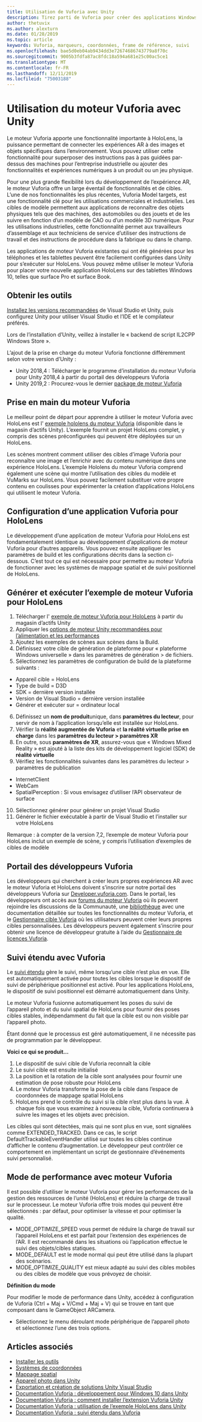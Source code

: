 ```yaml
---
title: Utilisation de Vuforia avec Unity
description: Tirez parti de Vuforia pour créer des applications Windows Mixed Reality dans Unity.
author: thetuvix
ms.author: alexturn
ms.date: 01/28/2019
ms.topic: article
keywords: Vuforia, marqueurs, coordonnées, frame de référence, suivi
ms.openlocfilehash: bae5d0eb04ab9434dd3e72674686743779a8f70c
ms.sourcegitcommit: 9005b3fdfa87ac8fdc18a594a681e25c00ac5ce1
ms.translationtype: MT
ms.contentlocale: fr-FR
ms.lasthandoff: 12/11/2019
ms.locfileid: "75003188"
---
```

# <a name="using-vuforia-engine-with-unity"></a>Utilisation du moteur Vuforia avec Unity

Le moteur Vuforia apporte une fonctionnalité importante à HoloLens, la puissance permettant de connecter les expériences AR à des images et objets spécifiques dans l’environnement. Vous pouvez utiliser cette fonctionnalité pour superposer des instructions pas à pas guidées par-dessus des machines pour l’entreprise industrielle ou ajouter des fonctionnalités et expériences numériques à un produit ou un jeu physique.

Pour une plus grande flexibilité lors du développement de l’expérience AR, le moteur Vuforia offre un large éventail de fonctionnalités et de cibles. L’une de nos fonctionnalités les plus récentes, Vuforia Model targets, est une fonctionnalité clé pour les utilisations commerciales et industrielles. Les cibles de modèle permettent aux applications de reconnaître des objets physiques tels que des machines, des automobiles ou des jouets et de les suivre en fonction d’un modèle de CAO ou d’un modèle 3D numérique. Pour les utilisations industrielles, cette fonctionnalité permet aux travailleurs d’assemblage et aux techniciens de service d’utiliser des instructions de travail et des instructions de procédure dans la fabrique ou dans le champ.

Les applications de moteur Vuforia existantes qui ont été générées pour les téléphones et les tablettes peuvent être facilement configurées dans Unity pour s’exécuter sur HoloLens. Vous pouvez même utiliser le moteur Vuforia pour placer votre nouvelle application HoloLens sur des tablettes Windows 10, telles que surface Pro et surface Book.


## <a name="get-the-tools"></a>Obtenir les outils

[Installez les versions recommandées](install-the-tools.md) de Visual Studio et Unity, puis configurez Unity pour utiliser Visual Studio et l’IDE et le compilateur préférés. 

Lors de l’installation d’Unity, veillez à installer le « backend de script IL2CPP Windows Store ».

L’ajout de la prise en charge du moteur Vuforia fonctionne différemment selon votre version d’Unity :
*   Unity 2018,4 : Télécharger le programme d’installation du moteur Vuforia pour Unity 2018,4 à partir du portail des développeurs Vuforia
*   Unity 2019,2 : Procurez-vous le dernier [package de moteur Vuforia](https://library.vuforia.com/content/vuforia-library/en/articles/Solution/vuforia-engine-package-hosting-for-unity.html) 

## <a name="getting-started-with-vuforia-engine"></a>Prise en main du moteur Vuforia

Le meilleur point de départ pour apprendre à utiliser le moteur Vuforia avec HoloLens est l' [exemple hololens du moteur Vuforia](https://assetstore.unity.com/packages/templates/packs/vuforia-hololens-sample-101553) (disponible dans le magasin d’actifs Unity). L’exemple fournit un projet HoloLens complet, y compris des scènes préconfigurées qui peuvent être déployées sur un HoloLens.

Les scènes montrent comment utiliser des cibles d’image Vuforia pour reconnaître une image et l’enrichir avec du contenu numérique dans une expérience HoloLens. L’exemple Hololens du moteur Vuforia comprend également une scène qui montre l’utilisation des cibles du modèle et VuMarks sur HoloLens. Vous pouvez facilement substituer votre propre contenu en coulisses pour expérimenter la création d’applications HoloLens qui utilisent le moteur Vuforia.



## <a name="configuring-a-vuforia-app-for-hololens"></a>Configuration d’une application Vuforia pour HoloLens

Le développement d’une application de moteur Vuforia pour HoloLens est fondamentalement identique au développement d’applications de moteur Vuforia pour d’autres appareils. Vous pouvez ensuite appliquer les paramètres de build et les configurations décrits dans la section ci-dessous. C’est tout ce qui est nécessaire pour permettre au moteur Vuforia de fonctionner avec les systèmes de mappage spatial et de suivi positionnel de HoloLens.

## <a name="build-and-run-the-vuforia-engine-sample-for-hololens"></a>Générer et exécuter l’exemple de moteur Vuforia pour HoloLens
1.  Télécharger l' [exemple de moteur Vuforia pour HoloLens](https://assetstore.unity.com/packages/templates/packs/vuforia-hololens-sample-101553) à partir du magasin d’actifs Unity
2.  Appliquer les [options de moteur Unity recommandées pour l’alimentation et les performances](performance-recommendations-for-unity.md)
3.  Ajoutez les exemples de scènes aux scènes dans la Build.
4.  Définissez votre cible de génération de plateforme pour « plateforme Windows universelle » dans les paramètres de génération > de fichiers.
5.  Sélectionnez les paramètres de configuration de build de la plateforme suivants : 
   * Appareil cible = HoloLens
   * Type de build = D3D
   * SDK = dernière version installée
   * Version de Visual Studio = dernière version installée
   * Générer et exécuter sur = ordinateur local
6.  Définissez un **nom de produit**unique, dans **paramètres du lecteur**, pour servir de nom à l’application lorsqu’elle est installée sur HoloLens.
7.  Vérifier la **réalité augmentée de Vuforia** et **la réalité virtuelle prise en charge** dans les **paramètres du lecteur > paramètres XR**
8.  En outre, sous **paramètres de XR**, assurez-vous que « Windows Mixed Reality » est ajouté à la liste des kits de développement logiciel (SDK) de **réalité virtuelle**
9.  Vérifiez les fonctionnalités suivantes dans les paramètres du lecteur > paramètres de publication 
   * InternetClient
   * WebCam
   * SpatialPerception : Si vous envisagez d’utiliser l’API observateur de surface
10. Sélectionnez générer pour générer un projet Visual Studio
11. Générer le fichier exécutable à partir de Visual Studio et l’installer sur votre HoloLens

Remarque : à compter de la version 7,2, l’exemple de moteur Vuforia pour HoloLens inclut un exemple de scène, y compris l’utilisation d’exemples de cibles de modèle

## <a name="the-vuforia-developer-portal"></a>Portail des développeurs Vuforia

Les développeurs qui cherchent à créer leurs propres expériences AR avec le moteur Vuforia et HoloLens doivent s’inscrire sur notre portail des développeurs Vuforia sur [Developer.vuforia.com](https://developer.vuforia.com/). Dans le portail, les développeurs ont accès aux [forums du moteur Vuforia](https://developer.vuforia.com/forum) où ils peuvent rejoindre les discussions de la Communauté, une [bibliothèque](https://library.vuforia.com/) avec une documentation détaillée sur toutes les fonctionnalités du moteur Vuforia, et le [Gestionnaire cible Vuforia](https://developer.vuforia.com/target-manager) où les utilisateurs peuvent créer leurs propres cibles personnalisées. Les développeurs peuvent également s’inscrire pour obtenir une licence de développeur gratuite à l’aide du [Gestionnaire de licences Vuforia](https://developer.vuforia.com/license-manager).

## <a name="extended-tracking-with-vuforia"></a>Suivi étendu avec Vuforia

Le [suivi étendu](https://library.vuforia.com/articles/Training/Extended-Tracking) gère le suivi, même lorsqu’une cible n’est plus en vue. Elle est automatiquement activée pour toutes les cibles lorsque le dispositif de suivi de périphérique positionnel est activé. Pour les applications HoloLens, le dispositif de suivi positionnel est démarré automatiquement dans Unity.

Le moteur Vuforia fusionne automatiquement les poses du suivi de l’appareil photo et du suivi spatial de HoloLens pour fournir des poses cibles stables, indépendamment du fait que la cible est ou non visible par l’appareil photo.

Étant donné que le processus est géré automatiquement, il ne nécessite pas de programmation par le développeur.


**Voici ce qui se produit...**
1. Le dispositif de suivi cible de Vuforia reconnaît la cible
2. Le suivi cible est ensuite initialisé
3. La position et la rotation de la cible sont analysées pour fournir une estimation de pose robuste pour HoloLens
4. Le moteur Vuforia transforme la pose de la cible dans l’espace de coordonnées de mappage spatial HoloLens
5. HoloLens prend le contrôle du suivi si la cible n’est plus dans la vue. À chaque fois que vous examinez à nouveau la cible, Vuforia continuera à suivre les images et les objets avec précision.

Les cibles qui sont détectées, mais qui ne sont plus en vue, sont signalées comme EXTENDED_TRACKED. Dans ce cas, le script DefaultTrackableEventHandler utilisé sur toutes les cibles continue d’afficher le contenu d’augmentation. Le développeur peut contrôler ce comportement en implémentant un script de gestionnaire d’événements suivi personnalisé.


## <a name="performance-mode-with-vuforia-engine"></a>Mode de performance avec moteur Vuforia 

Il est possible d’utiliser le moteur Vuforia pour gérer les performances de la gestion des ressources de l’unité (HoloLens) et réduire la charge de travail sur le processeur. Le moteur Vuforia offre trois modes qui peuvent être sélectionnés : par défaut, pour optimiser la vitesse et pour optimiser la qualité. 

*   MODE_OPTIMIZE_SPEED vous permet de réduire la charge de travail sur l’appareil HoloLens et est parfait pour l’extension des expériences de l’AR. Il est recommandé dans les situations où l’application effectue le suivi des objets/cibles statiques.
*   MODE_DEFAULT est le mode normal qui peut être utilisé dans la plupart des scénarios.
*   MODE_OPTIMIZE_QUALITY est mieux adapté au suivi des cibles mobiles ou des cibles de modèle que vous prévoyez de choisir.

**Définition du mode**

Pour modifier le mode de performance dans Unity, accédez à configuration de Vuforia (Ctrl + Maj + V/Cmd + Maj + V) qui se trouve en tant que composant dans le GameObject ARCamera. 
*   Sélectionnez le menu déroulant mode périphérique de l’appareil photo et sélectionnez l’une des trois options.


## <a name="see-also"></a>Articles associés
* [Installer les outils](install-the-tools.md)
* [Systèmes de coordonnées](coordinate-systems.md)
* [Mappage spatial](spatial-mapping.md)
* [Appareil photo dans Unity](camera-in-unity.md)
* [Exportation et création de solutions Unity Visual Studio](exporting-and-building-a-unity-visual-studio-solution.md)
* [Documentation Vuforia : développement pour Windows 10 dans Unity](https://library.vuforia.com/articles/Solution/Developing-for-Windows-10-in-Unity)
* [Documentation Vuforia : comment installer l’extension Vuforia Unity](https://library.vuforia.com/articles/Solution/Installing-the-Unity-Extension)
* [Documentation Vuforia : utilisation de l’exemple HoloLens dans Unity](https://library.vuforia.com/articles/Solution/Working-with-the-HoloLens-sample-in-Unity)
* [Documentation Vuforia : suivi étendu dans Vuforia](https://library.vuforia.com/articles/Training/Extended-Tracking)
